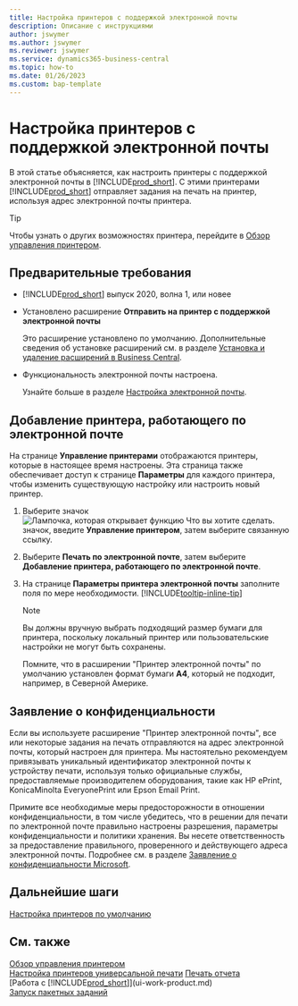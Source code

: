 ```yaml
---
title: Настройка принтеров с поддержкой электронной почты
description: Описание с инструкциями
author: jswymer
ms.author: jswymer
ms.reviewer: jswymer
ms.service: dynamics365-business-central
ms.topic: how-to
ms.date: 01/26/2023
ms.custom: bap-template
---
```

# <a name="set-up-email-printers"></a>Настройка принтеров с поддержкой электронной почты

В этой статье объясняется, как настроить принтеры с поддержкой электронной почты в [!INCLUDE[prod_short](includes/prod_short.md)]. С этими принтерами [!INCLUDE[prod_short](includes/prod_short.md)] отправляет задания на печать на принтер, используя адрес электронной почты принтера.

> [!TIP]
> Чтобы узнать о других возможностях принтера, перейдите в [Обзор управления принтером](admin-printer-setup-overview.md). 

## <a name="prerequisites"></a>Предварительные требования

- [!INCLUDE[prod_short](includes/prod_short.md)] выпуск 2020, волна 1, или новее
- Установлено расширение **Отправить на принтер с поддержкой электронной почты**

    Это расширение установлено по умолчанию. Дополнительные сведения об установке расширений см. в разделе [Установка и удаление расширений в Business Central](ui-extensions-install-uninstall.md).
- Функциональность электронной почты настроена.

   Узнайте больше в разделе [Настройка электронной почты](admin-how-setup-email.md).

## <a name="add-an-email-printer"></a>Добавление принтера, работающего по электронной почте

На странице **Управление принтерами** отображаются принтеры, которые в настоящее время настроены. Эта страница также обеспечивает доступ к странице **Параметры** для каждого принтера, чтобы изменить существующую настройку или настроить новый принтер.

1. Выберите значок ![Лампочка, которая открывает функцию Что вы хотите сделать.](media/ui-search/search_small.png "Что вы хотите сделать") значок, введите **Управление принтером**, затем выберите связанную ссылку.
2. Выберите **Печать по электронной почте**, затем выберите **Добавление принтера, работающего по электронной почте**.
3. На странице **Параметры принтера электронной почты** заполните поля по мере необходимости. [!INCLUDE[tooltip-inline-tip](includes/tooltip-inline-tip_md.md)]

    > [!NOTE]
    > Вы должны вручную выбрать подходящий размер бумаги для принтера, поскольку локальный принтер или пользовательские настройки не могут быть сохранены.
    >
    > Помните, что в расширении "Принтер электронной почты" по умолчанию установлен формат бумаги **A4**, который не подходит, например, в Северной Америке.

## <a name="privacy-notice"></a>Заявление о конфиденциальности

Если вы используете расширение "Принтер электронной почты", все или некоторые задания на печать отправляются на адрес электронной почты, который настроен для принтера. Мы настоятельно рекомендуем привязывать уникальный идентификатор электронной почты к устройству печати, используя только официальные службы, предоставляемые производителем оборудования, такие как HP ePrint, KonicaMinolta EveryonePrint или Epson Email Print.

Примите все необходимые меры предосторожности в отношении конфиденциальности, в том числе убедитесь, что в решении для печати по электронной почте правильно настроены разрешения, параметры конфиденциальности и политики хранения. Вы несете ответственность за предоставление правильного, проверенного и действующего адреса электронной почты. Подробнее см. в разделе [Заявление о конфиденциальности Microsoft](https://privacy.microsoft.com/privacystatement).

## <a name="next-steps"></a>Дальнейшие шаги

[Настройка принтеров по умолчанию](ui-specify-printer-selection-reports.md)

## <a name="see-also"></a>См. также

[Обзор управления принтером](admin-printer-setup-overview.md)  
[Настройка принтеров универсальной печати](admin-printer-setup-universal-print.md)
[Печать отчета](ui-work-report.md#PrintReport)  
[Работа с [!INCLUDE[prod_short](includes/prod_short.md)]](ui-work-product.md)  
[Запуск пакетных заданий](ui-how-run-batch-jobs.md)  
